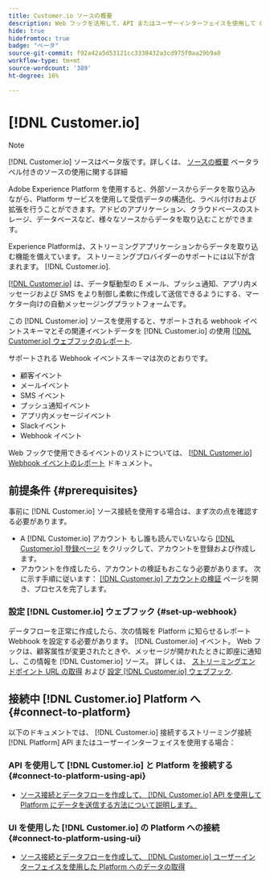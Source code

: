 ```yaml
---
title: Customer.io ソースの概要
description: Web フックを活用して、API またはユーザーインターフェイスを使用して Customer.io をAdobe Experience Platformに接続する方法を説明します
hide: true
hidefromtoc: true
badge: "ベータ"
source-git-commit: f92a42a5d53121cc3338432a3cd975f0aa29b9a8
workflow-type: tm+mt
source-wordcount: '389'
ht-degree: 16%

---
```


# [!DNL Customer.io]

>[!NOTE]
>
>[!DNL Customer.io] ソースはベータ版です。詳しくは、 [ソースの概要](../../home.md#terms-and-conditions) ベータラベル付きのソースの使用に関する詳細

Adobe Experience Platform を使用すると、外部ソースからデータを取り込みながら、Platform サービスを使用して受信データの構造化、ラベル付けおよび拡張を行うことができます。アドビのアプリケーション、クラウドベースのストレージ、データベースなど、様々なソースからデータを取り込むことができます。

Experience Platformは、ストリーミングアプリケーションからデータを取り込む機能を備えています。 ストリーミングプロバイダーのサポートには以下が含まれます。 [!DNL Customer.io].

[[!DNL Customer.io]](https://customer.io/) は、データ駆動型の E メール、プッシュ通知、アプリ内メッセージおよび SMS をより制御し柔軟に作成して送信できるようにする、マーケター向けの自動メッセージングプラットフォームです。

この [!DNL Customer.io] ソースを使用すると、サポートされる webhook イベントスキーマとその関連イベントデータを [!DNL Customer.io] の使用 [[!DNL Customer.io] ウェブフックのレポート](https://customer.io/docs/api/webhooks/).

サポートされる Webhook イベントスキーマは次のとおりです。

* 顧客イベント
* メールイベント
* SMS イベント
* プッシュ通知イベント
* アプリ内メッセージイベント
* Slackイベント
* Webhook イベント

Web フックで使用できるイベントのリストについては、 [[!DNL Customer.io] Webhook イベントのレポート](https://customer.io/docs/webhooks/#events) ドキュメント。

## 前提条件 {#prerequisites}

事前に [!DNL Customer.io] ソース接続を使用する場合は、まず次の点を確認する必要があります。

* A [!DNL Customer.io] アカウント もし誰も読んでいないなら [[!DNL Customer.io] 登録ページ](https://fly.customer.io/signup) をクリックして、アカウントを登録および作成します。
* アカウントを作成したら、アカウントの検証もおこなう必要があります。 次に示す手順に従います： [[!DNL Customer.io] アカウントの検証](https://customer.io/docs/account-verification/) ページを開き、プロセスを完了します。

### 設定 [!DNL Customer.io] ウェブフック {#set-up-webhook}

データフローを正常に作成したら、次の情報を Platform に知らせるレポート Webhook を設定する必要があります。 [!DNL Customer.io] イベント。 Web フックは、顧客属性が変更されたときや、メッセージが開かれたときに即座に通知し、この情報を [!DNL Customer.io] ソース。 詳しくは、 [ストリーミングエンドポイント URL の取得](../../tutorials/ui/create/marketing-automation/customerio-webhook.md#get-streaming-endpoint) および [設定 [!DNL Customer.io] ウェブフック](../../tutorials/ui/create/marketing-automation/customerio-webhook.md#set-up-webhook).

## 接続中 [!DNL Customer.io] Platform へ {#connect-to-platform}

以下のドキュメントでは、 [!DNL Customer.io] 接続するストリーミング接続 [!DNL Platform] API またはユーザーインターフェイスを使用する場合：

### API を使用して [!DNL Customer.io] と Platform を接続する {#connect-to-platform-using-api}

* [ソース接続とデータフローを作成して、 [!DNL Customer.io] API を使用して Platform にデータを送信する方法について説明します。](../../tutorials/api/create/marketing-automation/customerio-webhook.md)

### UI を使用した [!DNL Customer.io] の Platform への接続 {#connect-to-platform-using-ui}

* [ソース接続とデータフローを作成して、 [!DNL Customer.io] ユーザーインターフェイスを使用した Platform へのデータの取得](../../tutorials/ui/create/marketing-automation/customerio-webhook.md)

